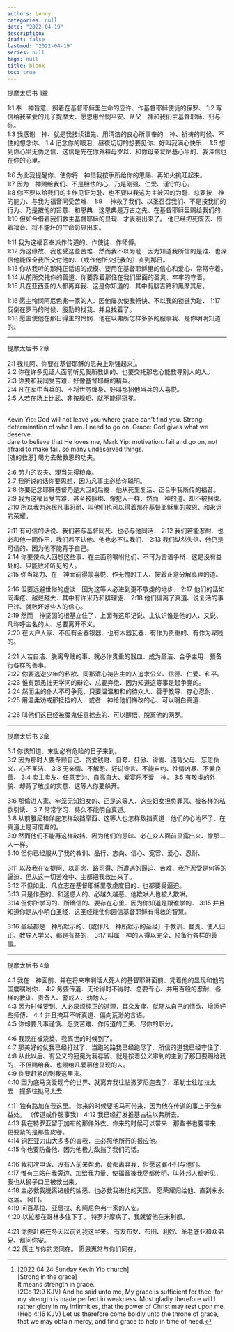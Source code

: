 ```yaml
---
authors: Lenny
categories: null
date: "2022-04-19"
description: 
draft: false
lastmod: "2022-04-19"
series: null
tags: null
title: blank
toc: true
---
```


<!--more-->

提摩太后书 1章   

1:1 奉　神旨意、照着在基督耶稣里生命的应许、作基督耶稣使徒的保罗、
1:2 写信给我亲爱的儿子提摩太．愿恩惠怜悯平安、从父　神和我们主基督耶稣、归与你。  
1:3 我感谢　神、就是我接续祖先、用清洁的良心所事奉的　神、祈祷的时候、不住的想念你、
1:4 记念你的眼泪、昼夜切切的想要见你、好叫我满心快乐．
1:5 想到你心里无伪之信．这信是先在你外祖母罗以、和你母亲友尼基心里的．我深信也在你的心里。  

1:6 为此我提醒你、使你将　神借我按手所给你的恩赐、再如火挑旺起来。  
1:7 因为　神赐给我们、不是胆怯的心、乃是刚强、仁爱、谨守的心。  
1:8 你不要以给我们的主作见证为耻、也不要以我这为主被囚的为耻．总要按　神的能力、与我为福音同受苦难．
1:9 　神救了我们、以圣召召我们、不是按我们的行为、乃是按他的旨意、和恩典．这恩典是万古之先、在基督耶稣里赐给我们的．
1:10 但如今借着我们救主基督耶稣的显现、才表明出来了。  他已经把死废去、借着福音、将不能坏的生命彰显出来。  

1:11 我为这福音奉派作传道的、作使徒、作师傅。  
1:12 为这缘故、我也受这些苦难．然而我不以为耻．因为知道我所信的是谁、也深信他能保全我所交付他的、〔或作他所交托我的〕直到那日。  
1:13 你从我听的那纯正话语的规模、要用在基督耶稣里的信心和爱心、常常守着。  
1:14 从前所交托你的善道、你要靠着那住在我们里面的圣灵、牢牢的守着。  
1:15 凡在亚西亚的人都离弃我、这是你知道的．其中有腓吉路和黑摩其尼。  

1:16 愿主怜悯阿尼色弗一家的人．因他屡次使我畅快、不以我的锁链为耻．
1:17 反倒在罗马的时候、殷勤的找我、并且找着了。  
1:18 愿主使他在那日得主的怜悯．他在以弗所怎样多多的服事我、是你明明知道的。  

------------------------------------------

提摩太后书 2章   

2:1 我儿阿、你要在基督耶稣的恩典上刚强起来[^1]。  
2:2 你在许多见证人面前听见我所教训的、也要交托那忠心能教导别人的人。  
2:3 你要和我同受苦难、好像基督耶稣的精兵。  
2:4 凡在军中当兵的、不将世务缠身、好叫那招他当兵的人喜悦。  
2:5 人若在场上比武、非按规矩、就不能得冠冕。  
[^1]: [2022.04.24 Sunday Kevin Yip church]  
[Strong in the grace]  
It means strength in grace.    
(2Co 12:9 KJV)  And he said unto me, My grace is sufficient for thee: for my strength is made perfect in weakness. Most gladly therefore will I rather glory in my infirmities, that the power of Christ may rest upon me.     
(Heb 4:16 KJV)  Let us therefore come boldly unto the throne of grace, that we may obtain mercy, and find grace to help in time of need.    
<br />   
Kevin Yip: God will not leave you where grace can't find you.    
Strong: determination of who I am. I need to go on.      
Grace: God gives what we deserve.    
<br />   
dare to believe that He loves me, 
Mark Yip: motivation. fail and go on, not afraid to make fail.    
so many undeserved things.  
<br />  
[魂的救恩] 竭力去做救恩的功夫。

2:6 劳力的农夫、理当先得粮食。  
2:7 我所说的话你要思想．因为凡事主必给你聪明。  
2:8 你要记念耶稣基督乃是大卫的后裔．他从死里复活、正合乎我所传的福音。  
2:9 我为这福音受苦难、甚至被捆绑、像犯人一样．然而　神的道、却不被捆绑。  
2:10 所以我为选民凡事忍耐、叫他们也可以得着那在基督耶稣里的救恩、和永远的荣耀。  

2:11 有可信的话说、我们若与基督同死、也必与他同活．
2:12 我们若能忍耐、也必和他一同作王．我们若不认他、他也必不认我们．
2:13 我们纵然失信、他仍是可信的．因为他不能背乎自己。  
2:14 你要使众人回想这些事、在主面前嘱咐他们、不可为言语争辩．这是没有益处的、只能败坏听见的人。  
2:15 你当竭力、在　神面前得蒙喜悦、作无愧的工人、按着正意分解真理的道。  

2:16 但要远避世俗的虚谈．因为这等人必进到更不敬虔的地步．
2:17 他们的话如同毒疮、越烂越大．其中有许米乃和腓理徒．
2:18 他们偏离了真道、说复活的事已过、就败坏好些人的信心。  
2:19 然而　神坚固的根基立住了．上面有这印记说、主认识谁是他的人．又说、凡称呼主名的人、总要离开不义。  
2:20 在大户人家、不但有金器银器、也有木器瓦器．有作为贵重的、有作为卑贱的。  

2:21 人若自洁、脱离卑贱的事、就必作贵重的器皿、成为圣洁、合乎主用、预备行各样的善事。  
2:22 你要逃避少年的私欲、同那清心祷告主的人追求公义、信德、仁爱、和平。  
2:23 惟有那愚拙无学问的辩论、总要弃绝．因为知道这等事是起争竞的。  
2:24 然而主的仆人不可争竞、只要温温和和的待众人、善于教导、存心忍耐、
2:25 用温柔劝戒那抵挡的人．或者　神给他们悔改的心、可以明白真道．

2:26 叫他们这已经被魔鬼任意掳去的、可以醒悟、脱离他的网罗。  

------------------------------------------

提摩太后书 3章  

3:1 你该知道、末世必有危险的日子来到。  
3:2 因为那时人要专顾自己、贪爱钱财、自夸、狂傲、谤讟、违背父母、忘恩负义、心不圣洁、
3:3 无亲情、不解怨、好说谗言、不能自约、性情凶暴、不爱良善、
3:4 卖主卖友、任意妄为、自高自大、爱宴乐不爱　神．
3:5 有敬虔的外貌、却背了敬虔的实意．这等人你要躲开。  

3:6 那偷进人家、牢笼无知妇女的、正是这等人．这些妇女担负罪恶、被各样的私欲引诱．
3:7 常常学习、终久不能明白真道。  
3:8 从前雅尼和佯庇怎样敌挡摩西、这等人也怎样敌挡真道．他们的心地坏了、在真道上是可废弃的。  
3:9 然而他们不能再这样敌挡、因为他们的愚昧、必在众人面前显露出来、像那二人一样。  
3:10 但你已经服从了我的教训、品行、志向、信心、宽容、爱心、忍耐、

3:11 以及我在安提阿、以哥念、路司得、所遭遇的逼迫、苦难．我所忍受是何等的逼迫．但从这一切苦难中、主都把我救出来了。  
3:12 不但如此、凡立志在基督耶稣里敬虔度日的、也都要受逼迫。  
3:13 只是作恶的、和迷惑人的、必越久越恶、他欺哄人也被人欺哄。  
3:14 但你所学习的、所确信的、要存在心里．因为你知道是跟谁学的．
3:15 并且知道你是从小明白圣经．这圣经能使你因信基督耶稣有得救的智慧。  

3:16 圣经都是　神所默示的、〔或作凡　神所默示的圣经〕于教训、督责、使人归正、教导人学义、都是有益的．
3:17 叫属　神的人得以完全、预备行各样的善事。  

------------------------------------------

提摩太后书 4章   

4:1 我在　神面前、并在将来审判活人死人的基督耶稣面前、凭着他的显现和他的国度嘱咐你．
4:2 务要传道．无论得时不得时、总要专心、并用百般的忍耐、各样的教训、责备人、警戒人、劝勉人。  
4:3 因为时候要到、人必厌烦纯正的道理．耳朵发痒、就随从自己的情欲、增添好些师傅．
4:4 并且掩耳不听真道、偏向荒渺的言语。  
4:5 你却要凡事谨慎、忍受苦难、作传道的工夫、尽你的职分。  

4:6 我现在被浇奠、我离世的时候到了。  
4:7 那美好的仗我已经打过了．当跑的路我已经跑尽了．所信的道我已经守住了．
4:8 从此以后、有公义的冠冕为我存留、就是按着公义审判的主到了那日要赐给我的．不但赐给我、也赐给凡爱慕他显现的人。  
4:9 你要赶紧的到我这里来。  
4:10 因为底马贪爱现今的世界、就离弃我往帖撒罗尼迦去了．革勒士往加拉太去．提多往挞马太去．

4:11 独有路加在我这里。  你来的时候要把马可带来．因为他在传道的事上于我有益处。  〔传道或作服事我〕
4:12 我已经打发推基古往以弗所去。  
4:13 我在特罗亚留于加布的那件外衣、你来的时候可以带来．那些书也要带来．更要紧的是那些皮卷。  
4:14 铜匠亚力山大多多的害我．主必照他所行的报应他。  
4:15 你也要防备他．因为他极力敌挡了我们的话。  

4:16 我初次申诉、没有人前来帮助、竟都离弃我．但愿这罪不归与他们。  
4:17 惟有主站在我旁边、加给我力量、使福音被我尽都传明、叫外邦人都听见．我也从狮子口里被救出来。  
4:18 主必救我脱离诸般的凶恶、也必救我进他的天国。  愿荣耀归给他、直到永永远远。  阿们。  
4:19 问百基拉、亚居拉、和阿尼色弗一家的人安。  
4:20 以拉都在哥林多住下了。  特罗非摩病了、我就留他在米利都。  

4:21 你要赶紧在冬天以前到我这里来。  有友布罗、布田、利奴、革老底亚和众弟兄、都问你安。  
4:22 愿主与你的灵同在。  愿恩惠常与你们同在。  